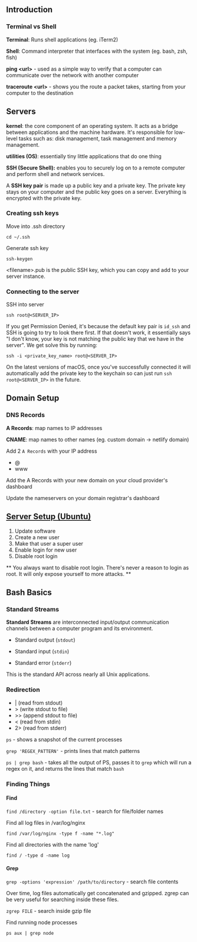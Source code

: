 ## Introduction

### Terminal vs Shell

**Terminal**: Runs shell applications (eg. iTerm2)

**Shell**: Command interpreter that interfaces with the system (eg. bash, zsh,
fish)

**ping \<url\>** - used as a simple way to verify that a computer can communicate
over the network with another computer

**traceroute \<url\>** - shows you the route a packet takes, starting from your computer
to the destination

## Servers

**kernel**: the core component of an operating system. It acts as
a bridge between applications and the machine hardware. It's responsible for
low-level tasks such as: disk management, task management and memory management.

**utilities (OS)**: essentially tiny little applications that do one thing

**SSH (Secure Shell):** enables you to securely log on
to a remote computer and perform shell and network services.

A **SSH key pair** is made up a public key and a private key. The private key stays
on your computer and the public key goes on a server. Everything is encrypted
with the private key.

### Creating ssh keys

Move into .ssh directory

`cd ~/.ssh`

Generate ssh key

`ssh-keygen`

\<filename\>.pub is the public SSH key, which you can copy and add to your
server instance.

### Connecting to the server

SSH into server

`ssh root@<SERVER_IP>`

If you get Permission Denied, it's because the default key pair is `id_ssh` and
SSH is going to try to look there first. If that doesn't work, it essentially
says "I don't know, your key is not matching the public key that we have in the
server". We get solve this by running:

`ssh -i <private_key_name> root@<SERVER_IP>`

On the latest versions of macOS, once you've successfully connected it will
automatically add the private key to the keychain so can just run
`ssh root@<SERVER_IP>` in the future.

## Domain Setup

### DNS Records

**A Records**: map names to IP addresses

**CNAME**: map names to other names (eg. custom domain -> netlify
domain)

Add 2 `A Records` with your IP address

- @
- www

Add the A Records with your new domain on your cloud provider's dashboard

Update the nameservers on your domain registrar's dashboard

## [Server Setup (Ubuntu)](./serverSetup.md)

1. Update software
2. Create a new user
3. Make that user a super user
4. Enable login for new user
5. Disable root login

** You always want to disable root login. There's never a reason to login as
root. It will only expose yourself to more attacks. **

## Bash Basics

### Standard Streams

**Standard Streams** are interconnected input/output
communication channels between a computer program and its environment.

- Standard output (`stdout`)

- Standard input (`stdin`)

- Standard error (`stderr`)

This is the standard API across nearly all Unix applications.

### Redirection

- | (read from stdout)
- \> (write stdout to file)
- \>\> (append stdout to file)
- < (read from stdin)
- 2> (read from stderr)

`ps` - shows a snapshot of the current processes

`grep 'REGEX_PATTERN'` - prints lines that match patterns

`ps | grep bash` - takes all the output of PS, passes it to `grep` which will
run a regex on it, and returns the lines that match `bash`

### Finding Things

#### Find

`find /directory -option file.txt` - search for file/folder names

Find all log files in /var/log/nginx

`find /var/log/nginx -type f -name "*.log"`

Find all directories with the name 'log'

`find / -type d -name log`

#### Grep

`grep -options 'expression' /path/to/directory` - search file contents

Over time, log files automatically get concatenated and gzipped. zgrep can be
very useful for searching inside these files.

`zgrep FILE` - search inside gzip file

Find running node processes

`ps aux | grep node`
